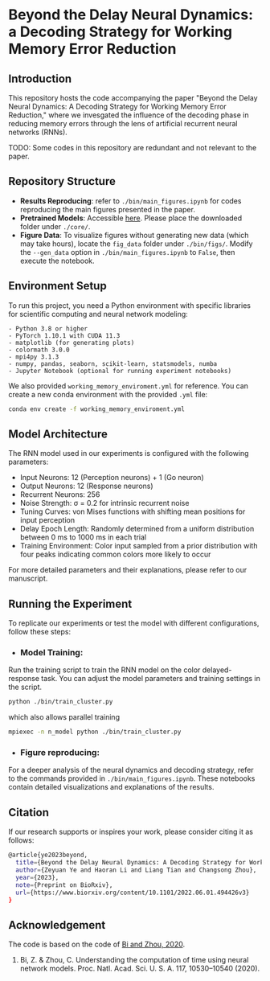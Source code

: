 # Beyond the Delay Neural Dynamics: a Decoding Strategy for Working Memory Error Reduction


## Introduction
This repository hosts the code accompanying the paper "Beyond the Delay Neural Dynamics: A Decoding Strategy for Working Memory Error Reduction," where we invesgated the influence of the decoding phase in reducing memory errors through the lens of artificial recurrent neural networks (RNNs).

TODO: Some codes in this repository are redundant and not relevant to the paper.

## Repository Structure

- **Results Reproducing**: refer to `./bin/main_figures.ipynb` for codes reproducing the main figures presented in the paper.
- **Pretrained Models**: Accessible [here](https://wustl.box.com/s/s2mm4h8pf0aurv04kfp4pwd75m5k98pn). Please place the downloaded folder under `./core/`.
- **Figure Data**: To visualize figures without generating new data (which may take hours), locate the `fig_data` folder under `./bin/figs/`. Modify the `--gen_data` option in `./bin/main_figures.ipynb` to `False`, then execute the notebook.

## Environment Setup

To run this project, you need a Python environment with specific libraries for scientific computing and neural network modeling:

    - Python 3.8 or higher
    - PyTorch 1.10.1 with CUDA 11.3
    - matplotlib (for generating plots)
    - colormath 3.0.0
    - mpi4py 3.1.3
    - numpy, pandas, seaborn, scikit-learn, statsmodels, numba
    - Jupyter Notebook (optional for running experiment notebooks)

We also provided `working_memory_enviroment.yml` for reference. You can create a new conda environment with the provided `.yml` file:

```bash
conda env create -f working_memory_enviroment.yml
```

## Model Architecture

The RNN model used in our experiments is configured with the following parameters:

- Input Neurons: 12 (Perception neurons) + 1 (Go neuron)
- Output Neurons: 12 (Response neurons)
- Recurrent Neurons: 256
- Noise Strength: σ = 0.2 for intrinsic recurrent noise
- Tuning Curves: von Mises functions with shifting mean positions for input perception
- Delay Epoch Length: Randomly determined from a uniform distribution between 0 ms to 1000 ms in each trial
- Training Environment: Color input sampled from a prior distribution with four peaks indicating common colors more likely to occur

For more detailed parameters and their explanations, please refer to our manuscript.


## Running the Experiment

To replicate our experiments or test the model with different configurations, follow these steps:

- ### Model Training: ###
Run the training script to train the RNN model on the color delayed-response task. You can adjust the model parameters and training settings in the script.
```bash
python ./bin/train_cluster.py
```
which also allows parallel training
```bash
mpiexec -n n_model python ./bin/train_cluster.py
```

- ### Figure reproducing: ###
For a deeper analysis of the neural dynamics and decoding strategy, refer to the commands provided in `./bin/main_figures.ipynb`. These notebooks contain detailed visualizations and explanations of the results.
  

## Citation ##
If our research supports or inspires your work, please consider citing it as follows:
``` bash
@article{ye2023beyond,
  title={Beyond the Delay Neural Dynamics: A Decoding Strategy for Working Memory Error Reduction},
  author={Zeyuan Ye and Haoran Li and Liang Tian and Changsong Zhou},
  year={2023},
  note={Preprint on BioRxiv},
  url={https://www.biorxiv.org/content/10.1101/2022.06.01.494426v3}
}
```

## Acknowledgement ##
The code is based on the code of [Bi and Zhou, 2020](https://github.com/zedongbi/IntervalTiming).

1. Bi, Z. & Zhou, C. Understanding the computation of time using neural network models. Proc. Natl. Acad. Sci. U. S. A. 117, 10530–10540 (2020).
